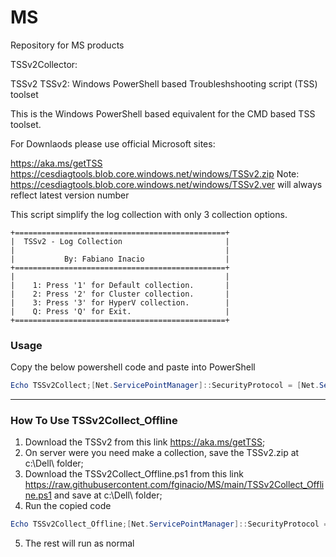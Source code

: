 # MS
Repository for MS products

TSSv2Collector:

TSSv2
TSSv2: Windows PowerShell based Troubleshshooting script (TSS) toolset

This is the Windows PowerShell based equivalent for the CMD based TSS toolset.

For Downlaods please use official Microsoft sites:

https://aka.ms/getTSS
https://cesdiagtools.blob.core.windows.net/windows/TSSv2.zip
Note: https://cesdiagtools.blob.core.windows.net/windows/TSSv2.ver will always reflect latest version number

This script simplify the log collection with only 3 collection options.

    +===============================================+
    |  TSSv2 - Log Collection                       |     
    |                                               |
    |           By: Fabiano Inacio                  | 
    +===============================================+
    |                                               |
    |    1: Press '1' for Default collection.       |
    |    2: Press '2' for Cluster collection.       |
    |    3: Press '3' for HyperV collection.        |
    |    Q: Press 'Q' for Exit.                     |
    +===============================================+
    

### Usage
Copy the below powershell code and paste into PowerShell
```Powershell
Echo TSSv2Collect;[Net.ServicePointManager]::SecurityProtocol = [Net.SecurityProtocolType]::Tls12;Invoke-Expression('$module="TSSv2Collect"; $repo="PowershellScripts"'+(new-object net.webclient).DownloadString('https://raw.githubusercontent.com/fginacio/MS/main/TSSv2Collect.ps1'))
``` 

-------------------------------------------------------------------------------------------------------------------------------------------------

### How To Use TSSv2Collect_Offline

1. Download the TSSv2 from this link <https://aka.ms/getTSS>;
2. On server were you need make a collection, save the TSSv2.zip at c:\Dell\ folder;
3. Download the TSSv2Collect_Offline.ps1 from this link <https://raw.githubusercontent.com/fginacio/MS/main/TSSv2Collect_Offline.ps1> and save at c:\Dell\ folder;
4. Run the copied code
```Powershell
Echo TSSv2Collect_Offline;[Net.ServicePointManager]::SecurityProtocol = [Net.SecurityProtocolType]::Tls12;Invoke-Expression('$module="TSSv2Collect_Offline"; $repo="PowershellScripts"'+(new-object net.webclient).DownloadString('c:\dell\TSSv2Collect_offline.ps1'));
``` 
5. The rest will run as normal





